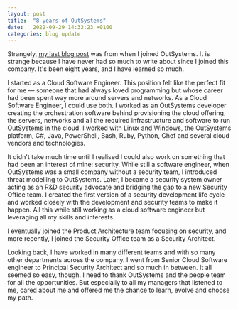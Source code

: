 ```yaml
---
layout: post
title:  "8 years of OutSystems"
date:   2022-09-29 14:33:23 +0100
categories: blog update
---
```

Strangely, [my last blog post](https://rcovelo.blogspot.com/2014/12/hello-outsystems.html) was from when I joined OutSystems. It is strange because I have never had so much to write about since I joined this company. It's been eight years, and I have learned so much.

I started as a Cloud Software Engineer. This position felt like the perfect fit for me — someone that had always loved programming but whose career had been spent way more around servers and networks. As a Cloud Software Engineer, I could use both. I worked as an OutSystems developer creating the orchestration software behind provisioning the cloud offering, the servers, networks and all the required infrastructure and software to run OutSystems in the cloud. I worked with Linux and Windows, the OutSystems platform, C#, Java, PowerShell, Bash, Ruby, Python,  Chef and several cloud vendors and technologies.

It didn't take much time until I realised I could also work on something that had been an interest of mine: security. While still a software engineer, when OutSystems was a small company without a security team, I introduced threat modelling to OutSystems. Later, I became a security system owner acting as an R&D security advocate and bridging the gap to a new Security Office team. I created the first version of a security development life cycle and worked closely with the development and security teams to make it happen. All this while still working as a cloud software engineer but leveraging all my skills and interests.

I eventually joined the Product Architecture team focusing on security, and more recently, I joined the Security Office team as a Security Architect.

Looking back, I have worked in many different teams and with so many other departments across the company. I went from Senior Cloud Software engineer to Principal Security Architect and so much in between. It all seemed so easy, though. I need to thank OutSystems and the people team for all the opportunities. But especially to all my managers that listened to me, cared about me and offered me the chance to learn, evolve and choose my path.
